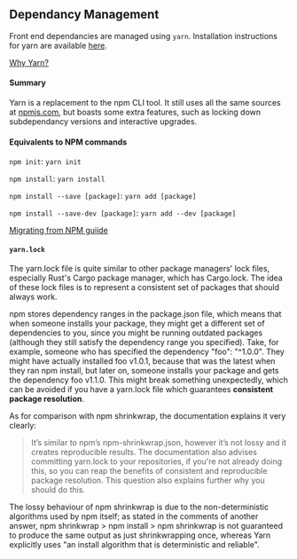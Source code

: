 ## Dependancy Management

Front end dependancies are managed using `yarn`. Installation instructions for yarn are available [here](https://yarnpkg.com/en/docs/install).

[Why Yarn?](https://scotch.io/tutorials/yarn-package-manager-an-improvement-over-npm)

#### Summary

Yarn is a replacement to the npm CLI tool. It still uses all the same sources at [npmjs.com](npmjs.com), but boasts some extra features, such as locking down subdependancy versions and interactive upgrades.

#### Equivalents to NPM commands

`npm init`:    `yarn init`

`npm install`: `yarn install`

`npm install --save [package]`: `yarn add [package]`

`npm install --save-dev [package]`: `yarn add --dev [package]`

[Migrating from NPM guiide](https://yarnpkg.com/lang/en/docs/migrating-from-npm/)

#### `yarn.lock`

The yarn.lock file is quite similar to other package managers' lock files, especially Rust's Cargo package manager, which has Cargo.lock. The idea of these lock files is to represent a consistent set of packages that should always work.

npm stores dependency ranges in the package.json file, which means that when someone installs your package, they might get a different set of dependencies to you, since you might be running outdated packages (although they still satisfy the dependency range you specified). Take, for example, someone who has specified the dependency "foo": "^1.0.0". They might have actually installed foo v1.0.1, because that was the latest when they ran npm install, but later on, someone installs your package and gets the dependency foo v1.1.0. This might break something unexpectedly, which can be avoided if you have a yarn.lock file which guarantees **consistent package resolution**.

As for comparison with npm shrinkwrap, the documentation explains it very clearly:

> It’s similar to npm’s npm-shrinkwrap.json, however it’s not lossy and it creates reproducible results.
The documentation also advises committing yarn.lock to your repositories, if you're not already doing this, so you can reap the benefits of consistent and reproducible package resolution. This question also explains further why you should do this.

The lossy behaviour of npm shrinkwrap is due to the non-deterministic algorithms used by npm itself; as stated in the comments of another answer, npm shrinkwrap > npm install > npm shrinkwrap is not guaranteed to produce the same output as just shrinkwrapping once, whereas Yarn explicitly uses "an install algorithm that is deterministic and reliable".

